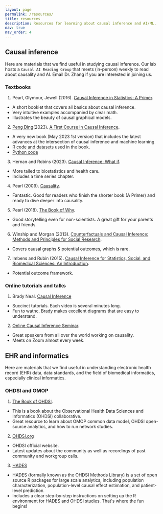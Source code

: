 ```yaml
---
layout: page
permalink: /resources/
title: resources
description: Resources for learning about causal inference and AI/ML.
nav: true
nav_order: 4
---
```


## Causal inference
Here are materials that we find useful in studying causal inference. Our lab hosts a `Causal AI Reading Group` that meets (in-person) weekly to read about causality and AI. Email Dr. Zhang if you are interested in joining us. 

### Textbooks
1. Pearl, Glymour, Jewell (2016). [Causal Inference in Statistics: A Primer](http://bayes.cs.ucla.edu/PRIMER/).
  - A short booklet that covers all basics about causal inference.
  - Very intuitive examples accompanied by clear math.
  - Illustrates the beauty of causal graphical models.

2. [Peng Ding](https://sites.google.com/site/pengdingpku/)(2023). [A First Course in Causal Inference](https://arxiv.org/pdf/2305.18793.pdf).
  - A very new book (May 2023 1st version) that includes the latest advances at the intersection of causal inference and machine learning.
  - [R code and datasets](https://dataverse.harvard.edu/dataset.xhtml?persistentId=doi:10.7910/DVN/ZX3VEV) used in the book.
  - [Python code](https://github.com/apoorvalal/ding_causalInference_python)

3. Hernan and Robins (2023). [Causal Inference: What if](https://www.hsph.harvard.edu/miguel-hernan/causal-inference-book/).
  - More tailed to biostatistics and health care.
  - Includes a time series chapter.

4. Pearl (2009). [Causality](http://bayes.cs.ucla.edu/BOOK-2K/).
  - Fantastic. Good for readers who finish the shorter book (A Primer) and ready to dive deeper into causality.

5. Pearl (2018). [The Book of Why](http://bayes.cs.ucla.edu/WHY/). 
  - Good storytelling even for non-scientists. A great gift for your parents and friends. 

6. Winship and Morgan (2013). [Counterfactuals and Causal Inference: Methods and Principles for Social Research](https://www.cambridge.org/core/books/counterfactuals-and-causal-inference/5CC81E6DF63C5E5A8B88F79D45E1D1B7). 
  - Covers causal graphs & potential outcomes, which is rare.

7. Imbens and Rubin (2015). [Causal Inference for Statistics, Social, and Biomedical Sciences: An Introduction](https://www.cambridge.org/core/books/causal-inference-for-statistics-social-and-biomedical-sciences/71126BE90C58F1A431FE9B2DD07938AB). 
  - Potential outcome framework.

### Online tutorials and talks

1. Brady Neal. [Causal Inference](https://www.youtube.com/watch?v=CfzO4IEMVUk&list=PLoazKTcS0Rzb6bb9L508cyJ1z-U9iWkA0&ab_channel=BradyNeal-CausalInference)
  - Succinct tutorials. Each video is several minutes long.
  - Fun to wathc. Brady makes excellent diagrams that are easy to understand.

2. [Online Causal Inference Seminar](https://sites.google.com/view/ocis/home?authuser=0).
  - Great speakers from all over the world working on causality.
  - Meets on Zoom almost every week. 


## EHR and informatics
Here are materials that we find useful in understanding electronic health record (EHR) data, data standards, and the field of biomedical informatics, especially clinical informatics. 

### OHDSI and OMOP
1. [The Book of OHDSI](https://ohdsi.github.io/TheBookOfOhdsi/).
  - This is a book about the Observational Health Data Sciences and Informatics (OHDSI) collaborative.
  - Great resource to learn about OMOP common data model, OHDSI open-source analytics, and how to run network studies.

2. [OHDSI.org](https://ohdsi.org/)
  - OHDSI official website.
  - Latest updates about the community as well as recordings of past community and workgroup calls. 

3. [HADES](https://ohdsi.github.io/Hades/)
  - HADES (formally known as the OHDSI Methods Library) is a set of open source R packages for large scale analytics, including population characterization, population-level causal effect estimation, and patient-level prediction.
  - Includes a clear step-by-step instructions on setting up the R environment for HADES and OHDSI studies. That's where the fun begins!


